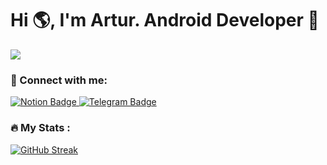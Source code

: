 # Hi 🌎, I'm Artur. Android Developer 🌱
<div id="header" >
  <img src="https://media.tenor.com/G5YA-Jm1pG4AAAAi/peeposhy-pepe-the-frog.gif"  />
</div>

### :postbox: Connect with me:

<div id="badges">
  <a href="https://veldergard.notion.site/185c027fb77780df9989e6f77cbfc527">
  <img src="https://img.shields.io/badge/Resume-orange?logo=notion&logoColor=white" alt="Notion Badge"/>
  </a>
   <a href="https://t.me/l9ap0">
  <img src="https://img.shields.io/badge/Telegram-blue?logo=telegram&logoColor=white" alt="Telegram Badge"/>
  </a>
</div>

### :fire: My Stats :
<div>
  
[![GitHub Streak](http://github-readme-streak-stats.herokuapp.com?user=sofiazar&theme=tokyonight-duo&hide_border=true&date_format=j%20M%5B%20Y%5D&mode=weekly)](https://git.io/streak-stats)

</div>

